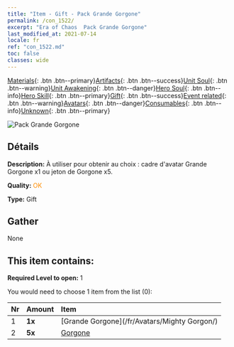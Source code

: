 ```yaml
---
title: "Item - Gift - Pack Grande Gorgone"
permalink: /con_1522/
excerpt: "Era of Chaos  Pack Grande Gorgone"
last_modified_at: 2021-07-14
locale: fr
ref: "con_1522.md"
toc: false
classes: wide
---
```

 [Materials](/ItemsFR/){: .btn .btn--primary}[Artifacts](/ItemsFR/Artifacts/){: .btn .btn--success}[Unit Soul](/ItemsFR/UnitSoul/){: .btn .btn--warning}[Unit Awakening](/ItemsFR/UnitAwakening/){: .btn .btn--danger}[Hero Soul](/ItemsFR/HeroSoul/){: .btn .btn--info}[Hero Skill](/ItemsFR/HeroSkill/){: .btn .btn--primary}[Gift](/ItemsFR/Gift/){: .btn .btn--success}[Event related](/ItemsFR/Events/){: .btn .btn--warning}[Avatars](/ItemsFR/Avatars/){: .btn .btn--danger}[Consumables](/ItemsFR/Consumables/){: .btn .btn--info}[Unknown](/ItemsFR/Unknown/){: .btn .btn--primary}

 ![Pack Grande Gorgone](/images/t/i_907136.png)

## Détails
 **Description:** À utiliser pour obtenir au choix : cadre d'avatar Grande Gorgone x1 ou jeton de Gorgone x5.

 **Quality:** <span style="color: #FF8C00">OK</span>

 **Type:** Gift

## Gather

  None

## This item contains:

 **Required Level to open:** 1

 You would need to choose 1 item from the list (0):

  | Nr | Amount |     Item    |
  |:---|:-------|:------------|
  | 1 |  **1x** | [Grande Gorgone](/fr/Avatars/Mighty Gorgon/) |  | 
  | 2 |  **5x** | [Gorgone](/ItemsFR/unt_257/) |  | 
